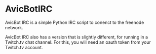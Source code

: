 # AvicBotIRC

AvicBot IRC is a simple Python IRC script to conenct to the freenode network. 

AvicBot IRC also has a version that is slightly different, for running in a Twitch.tv chat channel. For this, you will need an oauth token from your Twitch.tv account.
